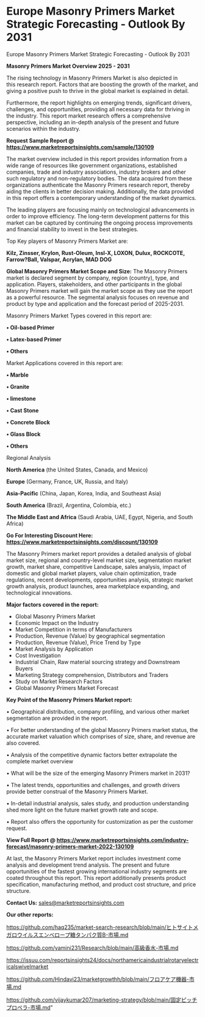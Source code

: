 # Europe Masonry Primers Market Strategic Forecasting - Outlook By 2031
Europe Masonry Primers Market Strategic Forecasting - Outlook By 2031

<Strong> Masonry Primers Market Overview 2025 - 2031</strong>

The rising technology in Masonry Primers Market is also depicted in this research report. Factors that are boosting the growth of the market, and giving a positive push to thrive in the global market is explained in detail.

Furthermore, the report highlights on emerging trends, significant drivers, challenges, and opportunities, providing all necessary data for thriving in the industry. This report market research offers a comprehensive perspective, including an in-depth analysis of the present and future scenarios within the industry.

<strong>Request Sample Report @ <a href=https://www.marketreportsinsights.com/sample/130109>https://www.marketreportsinsights.com/sample/130109</a></strong>

The market overview included in this report provides information from a wide range of resources like government organizations, established companies, trade and industry associations, industry brokers and other such regulatory and non-regulatory bodies. The data acquired from these organizations authenticate the Masonry Primers research report, thereby aiding the clients in better decision making. Additionally, the data provided in this report offers a contemporary understanding of the market dynamics.

The leading players are focusing mainly on technological advancements in order to improve efficiency. The long-term development patterns for this market can be captured by continuing the ongoing process improvements and financial stability to invest in the best strategies.

Top Key players of Masonry Primers Market are:

<strong>Kilz, Zinsser, Krylon, Rust-Oleum, Insl-X, LOXON, Dulux, ROCKCOTE, Farrow?Ball, Valspar, Acrylan, MAD DOG</strong>

<strong><b>Global Masonry Primers Market Scope and Size:</b></strong>
The Masonry Primers market is declared segment by company, region (country), type, and application. Players, stakeholders, and other participants in the global Masonry Primers market will gain the market scope as they use the report as a powerful resource. The segmental analysis focuses on revenue and product by type and application and the forecast period of 2025-2031.

Masonry Primers Market Types covered in this report are:

<strong>• Oil-based Primer

• Latex-based Primer

• Others</strong>

Market Applications covered in this report are:

<strong>• Marble

• Granite

• limestone

• Cast Stone

• Concrete Block

• Glass Block

• Others</strong> 

Regional Analysis

<strong>North America</strong> (the United States, Canada, and Mexico)

<strong>Europe</strong> (Germany, France, UK, Russia, and Italy)

<strong>Asia-Pacific</strong> (China, Japan, Korea, India, and Southeast Asia)

<strong>South America</strong> (Brazil, Argentina, Colombia, etc.)

<strong>The Middle East and Africa</strong> (Saudi Arabia, UAE, Egypt, Nigeria, and South Africa)

<strong>Go For Interesting Discount Here: <a href=https://www.marketreportsinsights.com/discount/130109>https://www.marketreportsinsights.com/discount/130109</a></strong>

The Masonry Primers market report provides a detailed analysis of global market size, regional and country-level market size, segmentation market growth, market share, competitive Landscape, sales analysis, impact of domestic and global market players, value chain optimization, trade regulations, recent developments, opportunities analysis, strategic market growth analysis, product launches, area marketplace expanding, and technological innovations.

<strong><b>Major factors covered in the report:</b></strong>
<ul>
  <li>Global Masonry Primers Market </li>
  <li>Economic Impact on the Industry</li>
  <li>Market Competition in terms of Manufacturers</li>
  <li>Production, Revenue (Value) by geographical segmentation</li>
  <li>Production, Revenue (Value), Price Trend by Type</li>
  <li>Market Analysis by Application</li>
  <li>Cost Investigation</li>
  <li>Industrial Chain, Raw material sourcing strategy and Downstream Buyers</li>
  <li>Marketing Strategy comprehension, Distributors and Traders</li>
  <li>Study on Market Research Factors</li>
  <li>Global Masonry Primers Market Forecast</li>
</ul>

<strong><b>Key Point of the Masonry Primers Market report:</b></strong>

• Geographical distribution, company profiling, and various other market segmentation are provided in the report.

• For better understanding of the global Masonry Primers market status, the accurate market valuation which comprises of size, share, and revenue are also covered.

• Analysis of the competitive dynamic factors better extrapolate the complete market overview

• What will be the size of the emerging Masonry Primers market in 2031?

• The latest trends, opportunities and challenges, and growth drivers provide better construal of the Masonry Primers Market.

• In-detail industrial analysis, sales study, and production understanding shed more light on the future market growth rate and scope.

• Report also offers the opportunity for customization as per the customer request.

<strong><b>View Full Report @ <a href=https://www.marketreportsinsights.com/industry-forecast/masonry-primers-market-2022-130109>https://www.marketreportsinsights.com/industry-forecast/masonry-primers-market-2022-130109</a></b></strong>


At last, the Masonry Primers Market report includes investment come analysis and development trend analysis. The present and future opportunities of the fastest growing international industry segments are coated throughout this report. This report additionally presents product specification, manufacturing method, and product cost structure, and price structure.

<strong>Contact Us:</strong>
sales@marketreportsinsights.com

<strong>Our other reports:</strong>

<a href=https://github.com/haq235/market-search-research/blob/main/ヒトサイトメガロウイルスエンベロープ糖タンパク質B-市場.md>https://github.com/haq235/market-search-research/blob/main/ヒトサイトメガロウイルスエンベロープ糖タンパク質B-市場.md</a>

<a href=https://github.com/yamini231/Research/blob/main/高級香水-市場.md>https://github.com/yamini231/Research/blob/main/高級香水-市場.md</a>

<a href=https://issuu.com/reportsinsights24/docs/northamericaindustrialrotaryelectricalswivelmarket>https://issuu.com/reportsinsights24/docs/northamericaindustrialrotaryelectricalswivelmarket</a>

<a href=https://github.com/Hindavi23/marketgrowthh/blob/main/フロアケア機器-市場.md>https://github.com/Hindavi23/marketgrowthh/blob/main/フロアケア機器-市場.md</a>

<a href=https://github.com/vijaykumar207/marketing-strategy/blob/main/固定ピッチプロペラ-市場.md>https://github.com/vijaykumar207/marketing-strategy/blob/main/固定ピッチプロペラ-市場.md</a>"
